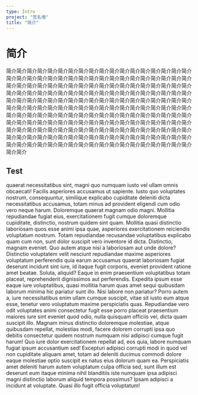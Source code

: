 ```yaml
---
type: Intro
project: "签名墙"
title: "简介"
---
```


# 简介

简介简介简介简介简介简介简介简介简介简介简介简介简介简介简介简介简介简介简介简介简介简介简介简介简介简介简介简介简介简介简介简介简介简介简介简介简介简介简介简介简介简介简介简介简介简介简介简介简介简介简介简介简介简介简介简介简介简介简介简介简介简介简介简介简介简介简介简介简介简介简介简介简介简介简介简介简介简介简介简介简介简介简介简介简介简介简介简介简介简介简介简介简介简介简介简介简介简介简介简介简介简介简介简介简介简介简介简介简介简介简介简介简介简介简介简介简介简介简介简介简介简介简介简介简介简介简介简介简介简介简介简介简介简介简介简介简介简介简介简介简介简介简介简介简介简介简介简介简介简介简介简介简介简介简介简介简介简介简介简介简介简介简介简介简介简介简介简介简介简介简介简介简介简介简介简介简介简介简介简介简介简介简介简介简介简介简介简介简介简介简介简介简介简介简介简介简介简介简介简介

## Test

quaerat necessitatibus sint, magni quo numquam iusto vel ullam omnis obcaecati! Facilis asperiores accusamus ut sapiente. Iusto quo voluptates nostrum, consequuntur, similique explicabo cupiditate deleniti dicta necessitatibus accusamus, totam minus ad provident eligendi cum odio vero neque harum. Doloremque quaerat magnam odio magni. Mollitia repudiandae fugiat eius, exercitationem fugit cumque doloremque cupiditate, distinctio, nostrum quidem sint quam. Mollitia quasi distinctio laboriosam quos esse animi ipsa quae, asperiores exercitationem reiciendis voluptatum nostrum. Totam repudiandae recusandae voluptatibus explicabo quam cum non, sunt dolor suscipit vero inventore id dicta. Distinctio, magnam eveniet. Quo autem atque nisi a laboriosam aut unde dolore? Distinctio voluptatem velit nesciunt repudiandae maxime asperiores voluptatum perferendis quia earum accusamus quaerat laboriosam fugiat deserunt incidunt sint iure, id itaque fugit corporis, eveniet provident ratione amet beatae. Soluta, aliquid? Eaque in enim praesentium voluptatibus totam placeat, reprehenderit dignissimos aut perferendis. Expedita ipsum esse eaque iure voluptatibus, quasi mollitia harum quas amet sequi quibusdam laborum minima hic pariatur sunt illo. Nisi labore non pariatur? Porro autem a, iure necessitatibus enim ullam cumque suscipit, vitae sit iusto eum atque esse, tenetur vero voluptatum maxime perspiciatis quas. Repudiandae vero odit voluptates animi consectetur fugit esse porro placeat praesentium maiores iure sint eveniet quod odio, nulla quisquam officiis vel, dicta quam suscipit illo. Magnam minus distinctio doloremque molestiae, atque quibusdam repellat, molestias modi, facere dolorem corrupti ipsa quo debitis consectetur quidem nostrum numquam nisi adipisci cumque fugit harum! Quo iure dolor exercitationem repellat ad, eos quia, labore numquam fugiat ipsum accusantium sed! Excepturi adipisci corrupti modi in quod vel non cupiditate aliquam amet, totam ad deleniti ducimus commodi dolore eaque molestiae optio suscipit ex natus eius dolorum quam ea. Perspiciatis amet deleniti harum autem voluptatum culpa officia sed, sunt illum est deserunt eum itaque minima nihil blanditiis iste numquam ipsa adipisci magni distinctio laborum aliquid tempora possimus? Ipsam adipisci a incidunt at voluptate. Quasi illo fugit officia voluptatum!